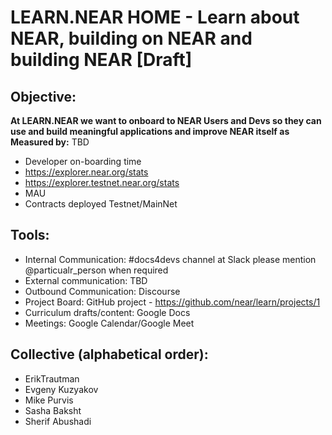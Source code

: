 # LEARN.NEAR HOME - Learn about NEAR, building on NEAR and building NEAR [Draft]

## Objective: 

**At LEARN.NEAR we want to onboard to NEAR Users and Devs so they can use and build meaningful applications and improve NEAR itself as Measured by:**
TBD
- Developer on-boarding time
- https://explorer.near.org/stats
- https://explorer.testnet.near.org/stats
- MAU
- Contracts deployed Testnet/MainNet


## Tools:
- Internal Communication: #docs4devs channel at Slack please mention @particualr_person when required
- External communication: TBD
- Outbound Communication: Discourse
- Project Board: GitHub project - https://github.com/near/learn/projects/1
- Curriculum drafts/content: Google Docs
- Meetings: Google Calendar/Google Meet


## Collective (alphabetical order):

- ErikTrautman
- Evgeny Kuzyakov
- Mike Purvis
- Sasha Baksht
- Sherif Abushadi
